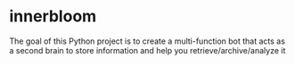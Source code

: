 # innerbloom
The goal of this Python project is to create a multi-function bot that acts as a second brain to store information and help you retrieve/archive/analyze it
